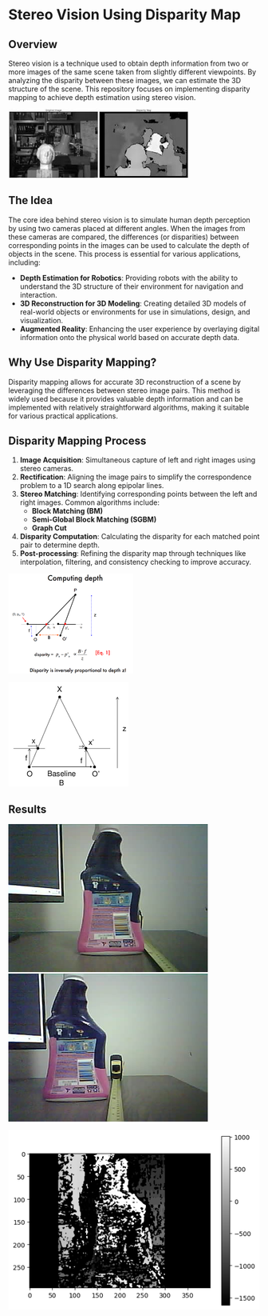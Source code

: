 # Stereo Vision Using Disparity Map

## Overview

Stereo vision is a technique used to obtain depth information from two or more images of the same scene taken from slightly different viewpoints. By analyzing the disparity between these images, we can estimate the 3D structure of the scene. This repository focuses on implementing disparity mapping to achieve depth estimation using stereo vision.


![Example Disparity Map](/media/illustrate.jpeg)


## The Idea

The core idea behind stereo vision is to simulate human depth perception by using two cameras placed at different angles. When the images from these cameras are compared, the differences (or disparities) between corresponding points in the images can be used to calculate the depth of objects in the scene. This process is essential for various applications, including:

- **Depth Estimation for Robotics**: Providing robots with the ability to understand the 3D structure of their environment for navigation and interaction.
- **3D Reconstruction for 3D Modeling**: Creating detailed 3D models of real-world objects or environments for use in simulations, design, and visualization.
- **Augmented Reality**: Enhancing the user experience by overlaying digital information onto the physical world based on accurate depth data.

## Why Use Disparity Mapping?

Disparity mapping allows for accurate 3D reconstruction of a scene by leveraging the differences between stereo image pairs. This method is widely used because it provides valuable depth information and can be implemented with relatively straightforward algorithms, making it suitable for various practical applications.

## Disparity Mapping Process

1. **Image Acquisition**: Simultaneous capture of left and right images using stereo cameras.
2. **Rectification**: Aligning the image pairs to simplify the correspondence problem to a 1D search along epipolar lines.
3. **Stereo Matching**: Identifying corresponding points between the left and right images. Common algorithms include:
   - **Block Matching (BM)**
   - **Semi-Global Block Matching (SGBM)**
   - **Graph Cut**
4. **Disparity Computation**: Calculating the disparity for each matched point pair to determine depth.
5. **Post-processing**: Refining the disparity map through techniques like interpolation, filtering, and consistency checking to improve accuracy.


![Example Disparity Map](/media/math1.png)

![Example Disparity Map](/media/geom.png)

## Results

![Example Disparity Map](/media/left_eye_30cm.jpg)
![Example Disparity Map](/media/right_eye_30cm.jpg)

![Example Disparity Map](/media/results.png)
